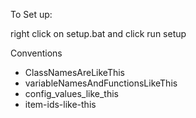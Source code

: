 To Set up:

right click on setup.bat and click run setup

Conventions
- ClassNamesAreLikeThis
- variableNamesAndFunctionsLikeThis
- config_values_like_this
- item-ids-like-this

